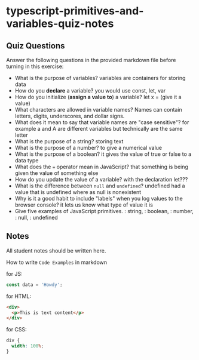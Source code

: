 # typescript-primitives-and-variables-quiz-notes

## Quiz Questions

Answer the following questions in the provided markdown file before turning in this exercise:

- What is the purpose of variables?
  variables are containers for storing data
- How do you **declare** a variable?
  you would use const, let, var
- How do you initialize (**assign a value to**) a variable?
  let x = (give it a value)
- What characters are allowed in variable names?
  Names can contain letters, digits, underscores, and dollar signs.
- What does it mean to say that variable names are "case sensitive"?
  for example a and A are different variables but technically are the same letter
- What is the purpose of a string?
  storing text
- What is the purpose of a number?
  to give a numerical value
- What is the purpose of a boolean?
  it gives the value of true or false to a data type
- What does the `=` operator mean in JavaScript?
  that something is being given the value of something else
- How do you update the value of a variable?
  with the declaration let???
- What is the difference between `null` and `undefined`?
  undefined had a value that is undefined where as null is nonexistent
- Why is it a good habit to include "labels" when you log values to the browser console?
  it lets us know what type of value it is
- Give five examples of JavaScript primitives.
  : string, : boolean, : number, : null, : undefined

## Notes

All student notes should be written here.

How to write `Code Examples` in markdown

for JS:

```javascript
const data = 'Howdy';
```

for HTML:

```html
<div>
  <p>This is text content</p>
</div>
```

for CSS:

```css
div {
  width: 100%;
}
```
